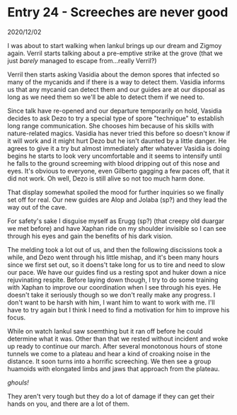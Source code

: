 
# Entry 24 - Screeches are never good
<span class="journaldate">2020/12/02</span>
  
I was about to start walking when Iankul brings up our dream and Zigmoy again. Verril starts talking about a pre-emptive strike at the grove (that we just *barely* managed to escape from...really Verril?)

Verril then starts asking Vasidia about the demon spores that infected so many of the mycanids and if there is a way to detect them. Vasidia informs us that any mycanid can detect them and our guides are at our disposal as long as we need them so we'll be able to detect them if we need to.

Since talk have re-opened and our departure temporarily on hold, Vasidia decides to ask Dezo to try a special type of spore "technique" to establish long range communication. She chooses him because of his skills with nature-related magics. Vasidia has never tried this before so doesn't know if it will work and it might hurt Dezo but he isn't daunted by a little danger. He agrees to give it a try but almost immediately after whatever Vasidia is doing begins he starts to look very uncomfortable and it seems to intensify until he falls to the ground screeming with blood dripping out of this nose and eyes. It's obvious to everyone, even Gilberto gagging a few paces off, that it did not work. Oh well, Dezo is still alive so not too much harm done.

That display somewhat spoiled the mood for further inquiries so we finally set off for real. Our new guides are Alop and Jolaba (sp?) and they lead the way out of the cave.

For safety's sake I disguise myself as Erugg (sp?) (that creepy old duargar we met before) and have Xaphan ride on my shoulder invisible so I can see through his eyes and gain the benefits of his dark vision.

The melding took a lot out of us, and then the following discissions took a while, and Dezo went through his little mishap, and it's been many hours since we first set out, so it doens't take long for us to tire and need to slow our pace. We have our guides find us a resting spot and huker down a nice rejuvinating respite. Before laying down though, I try to do some training with Xaphan to improve our coordination when I see through his eyes. He doesn't take it seriously though so we don't really make any progress. I don't want to be harsh with him, I want him to want to work with me. I'll have to try again but I think I need to find a motivation for him to improve his focus.

While on watch Iankul saw soemthing but it ran off before he could determine what it was. Other than that we rested without incident and woke up ready to continue our march. After several monotonous hours of stone tunnels we come to a plateau and hear a kind of croaking noise in the distance. It soon turns into a horrific screeching. We then see a group huamoids with elongated limbs and jaws that approach from the plateau. 

*ghouls!*

They aren't very tough but they do a lot of damage if they can get their hands on you, and there are a lot of them.


  